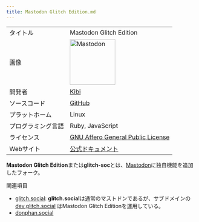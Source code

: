 ```yaml
---
title: Mastodon Glitch Edition.md
---
```

<div class="mw-parser-output">

|                    |                                                                                                                                                                                                                                                                                                                                       |
|--------------------|---------------------------------------------------------------------------------------------------------------------------------------------------------------------------------------------------------------------------------------------------------------------------------------------------------------------------------------|
| タイトル           | Mastodon Glitch Edition                                                                                                                                                                                                                                                                                                               |
| 画像               | <a href="/%E3%83%95%E3%82%A1%E3%82%A4%E3%83%AB:Mastodon_logo.png" class="image" title="Mastodon"><img src="/images/thumb/0/00/Mastodon_logo.png/120px-Mastodon_logo.png" srcset="/images/thumb/0/00/Mastodon_logo.png/180px-Mastodon_logo.png 1.5x, /images/0/00/Mastodon_logo.png 2x" width="120" height="120" alt="Mastodon" /></a> |
| 開発者             | <a href="https://glitch.social/@kibi" class="external text" rel="nofollow">Kibi</a>                                                                                                                                                                                                                                                   |
| ソースコード       | <a href="https://github.com/glitch-soc/mastodon/" class="external text" rel="nofollow">GitHub</a>                                                                                                                                                                                                                                     |
| プラットホーム     | Linux                                                                                                                                                                                                                                                                                                                                 |
| プログラミング言語 | Ruby, JavaScript                                                                                                                                                                                                                                                                                                                      |
| ライセンス         | [GNU Affero General Public License](/GNU_Affero_General_Public_License "GNU Affero General Public License")                                                                                                                                                                                                                           |
| Webサイト          | <a href="https://glitch-soc.github.io/docs/" class="external text" rel="nofollow">公式ドキュメント</a>                                                                                                                                                                                                                                |

  
**Mastodon Glitch Edition**または**glitch-soc**とは、<a href="/%E3%83%9E%E3%82%B9%E3%83%88%E3%83%89%E3%83%B3" class="mw-redirect" title="マストドン">Mastodon</a>に独自機能を追加したフォーク。

関連項目

-   [glitch.social](/Glitch.social "Glitch.social"): **glitch.social**は通常のマストドンであるが、サブドメインの <a href="https://dev.glitch.social" class="external text" rel="nofollow">dev.glitch.social</a> はMastodon Glitch Editionを運用している。
-   [donphan.social](/Donphan.social "Donphan.social")

</div>
